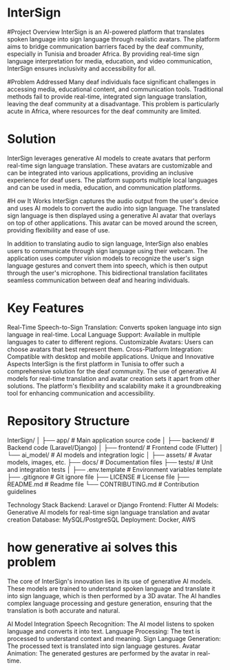 # InterSign



#Project Overview
InterSign is an AI-powered platform that translates spoken language into sign language through realistic avatars. The platform aims to bridge communication barriers faced by the deaf community, especially in Tunisia and broader Africa. By providing real-time sign language interpretation for media, education, and video communication, InterSign ensures inclusivity and accessibility for all.

#Problem Addressed
Many deaf individuals face significant challenges in accessing media, educational content, and communication tools. Traditional methods fail to provide real-time, integrated sign language translation, leaving the deaf community at a disadvantage. This problem is particularly acute in Africa, where resources for the deaf community are limited.

# Solution
InterSign leverages generative AI models to create avatars that perform real-time sign language translation. These avatars are customizable and can be integrated into various applications, providing an inclusive experience for deaf users. The platform supports multiple local languages and can be used in media, education, and communication platforms.

#H ow It Works
InterSign captures the audio output from the user's device and uses AI models to convert the audio into sign language. The translated sign language is then displayed using a generative AI avatar that overlays on top of other applications. This avatar can be moved around the screen, providing flexibility and ease of use.

In addition to translating audio to sign language, InterSign also enables users to communicate through sign language using their webcam. The application uses computer vision models to recognize the user's sign language gestures and convert them into speech, which is then output through the user's microphone. This bidirectional translation facilitates seamless communication between deaf and hearing individuals. 

# Key Features
Real-Time Speech-to-Sign Translation: Converts spoken language into sign language in real-time.
Local Language Support: Available in multiple languages to cater to different regions.
Customizable Avatars: Users can choose avatars that best represent them.
Cross-Platform Integration: Compatible with desktop and mobile applications.
Unique and Innovative Aspects
InterSign is the first platform in Tunisia to offer such a comprehensive solution for the deaf community. The use of generative AI models for real-time translation and avatar creation sets it apart from other solutions. The platform's flexibility and scalability make it a groundbreaking tool for enhancing communication and accessibility.

# Repository Structure

InterSign/
│
├── app/                        # Main application source code
│   ├── backend/                # Backend code (Laravel/Django)
│   ├── frontend/               # Frontend code (Flutter)
│   └── ai_model/               # AI models and integration logic
│
├── assets/                     # Avatar models, images, etc.
├── docs/                       # Documentation files
├── tests/                      # Unit and integration tests
│
├── .env.template               # Environment variables template
├── .gitignore                  # Git ignore file
├── LICENSE                     # License file
├── README.md                   # Readme file
└── CONTRIBUTING.md             # Contribution guidelines

Technology Stack
Backend: Laravel or Django
Frontend: Flutter
AI Models: Generative AI models for real-time sign language translation and avatar creation
Database: MySQL/PostgreSQL
Deployment: Docker, AWS
# how generative ai solves this problem
The core of InterSign's innovation lies in its use of generative AI models. These models are trained to understand spoken language and translate it into sign language, which is then performed by a 3D avatar. The AI handles complex language processing and gesture generation, ensuring that the translation is both accurate and natural.

AI Model Integration
Speech Recognition: The AI model listens to spoken language and converts it into text.
Language Processing: The text is processed to understand context and meaning.
Sign Language Generation: The processed text is translated into sign language gestures.
Avatar Animation: The generated gestures are performed by the avatar in real-time.

